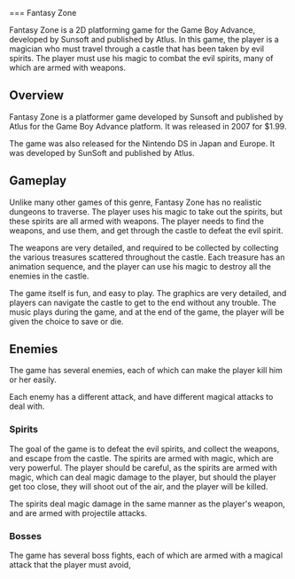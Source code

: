 
===
Fantasy Zone

Fantasy Zone is a 2D platforming game for the Game Boy Advance, developed by Sunsoft and published by Atlus. In this game, the player is a magician who must travel through a castle that has been taken by evil spirits. The player must use his magic to combat the evil spirits, many of which are armed with weapons.

## Overview

Fantasy Zone is a platformer game developed by Sunsoft and published by Atlus for the Game Boy Advance platform. It was released in 2007 for $1.99.

The game was also released for the Nintendo DS in Japan and Europe. It was developed by SunSoft and published by Atlus.

## Gameplay

Unlike many other games of this genre, Fantasy Zone has no realistic dungeons to traverse. The player uses his magic to take out the spirits, but these spirits are all armed with weapons. The player needs to find the weapons, and use them, and get through the castle to defeat the evil spirit.

The weapons are very detailed, and required to be collected by collecting the various treasures scattered throughout the castle. Each treasure has an animation sequence, and the player can use his magic to destroy all the enemies in the castle.

The game itself is fun, and easy to play. The graphics are very detailed, and players can navigate the castle to get to the end without any trouble. The music plays during the game, and at the end of the game, the player will be given the choice to save or die.

## Enemies

The game has several enemies, each of which can make the player kill him or her easily.

Each enemy has a different attack, and have different magical attacks to deal with.

### Spirits

The goal of the game is to defeat the evil spirits, and collect the weapons, and escape from the castle. The spirits are armed with magic, which are very powerful. The player should be careful, as the spirits are armed with magic, which can deal magic damage to the player, but should the player get too close, they will shoot out of the air, and the player will be killed.

The spirits deal magic damage in the same manner as the player's weapon, and are armed with projectile attacks.

### Bosses

The game has several boss fights, each of which are armed with a magical attack that the player must avoid,
